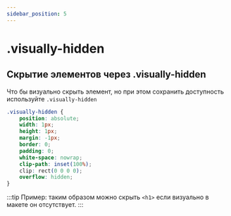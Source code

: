 ```yaml
---
sidebar_position: 5
---
```

# .visually-hidden

## Скрытие элементов через .visually-hidden

Что бы визуально скрыть элемент, но при этом сохранить доступность используйте ```.visually-hidden```

```css
.visually-hidden {
    position: absolute;
    width: 1px;
    height: 1px;
    margin: -1px;
    border: 0;
    padding: 0;
    white-space: nowrap;
    clip-path: inset(100%);
    clip: rect(0 0 0 0);
    overflow: hidden;
}           
```

:::tip
Пример: таким образом можно скрыть ```<h1>``` если визуально в макете он отсутствует.
:::